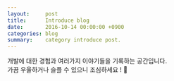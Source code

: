 ```yaml
---
layout:     post
title:      Introduce blog
date:       2016-10-14 00:00:00 +0900
categories: blog
summary:    category introduce post.
---
```


개발에 대한 경험과 여러가지 이야기들을 기록하는 공간입니다.<br>
가끔 우울하거나 슬플 수 있으니 조심하세요 ! 😬